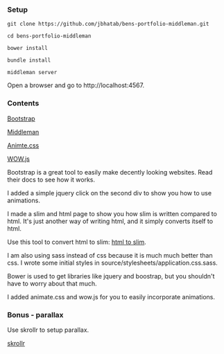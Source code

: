 ### Setup

```
git clone https://github.com/jbhatab/bens-portfolio-middleman.git

cd bens-portfolio-middleman

bower install

bundle install

middleman server
```


Open a browser and go to http://localhost:4567. 

### Contents

[Bootstrap](http://getbootstrap.com/)

[Middleman](http://middlemanapp.com/)

[Animte.css](http://daneden.github.io/animate.css/)

[WOW.js](http://mynameismatthieu.com/WOW/)



Bootstrap is a great tool to easily make decently looking websites. Read their docs to see how it works. 

I added a simple jquery click on the second div to show you how to use animations. 

I made a slim and html page to show you how slim is written compared to html. It's just another way of writing html, and it simply converts itself to html.

Use this tool to convert html to slim: [html to slim](http://html2slim.herokuapp.com/).

I am also using sass instead of css because it is much much better than css. I wrote some initial styles in source/stylesheets/application.css.sass.

Bower is used to get libraries like jquery and boostrap, but you shouldn't have to worry about that much.

I added animate.css and wow.js for you to easily incorporate animations. 

### Bonus - parallax
Use skrollr to setup parallax.

[skrollr](http://prinzhorn.github.io/skrollr/)